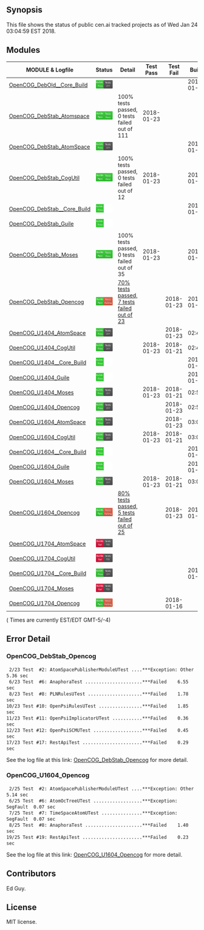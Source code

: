 
## Synopsis

This file shows the status of public cen.ai tracked projects as of Wed Jan 24 03:04:59 EST 2018.

## Modules 

| MODULE & Logfile | Status | Detail | Test Pass | Test Fail| Build | Attempt|
| --- | --- | --- | --- | ---  | --- | --- | 
| [OpenCOG_DebOld__Core_Build](jobs/OpenCOG_DebOld__Core_Build.log) | ![Status](/images/BUILDPASS.svg) |  |  |  | 2018-01-15  | 2018-01-15 |
| [OpenCOG_DebStab_Atomspace](jobs/OpenCOG_DebStab_Atomspace.log) | ![Status](/images/TESTPASS.svg) | 100% tests passed, 0 tests failed out of 111 | 2018-01-23 |  |   | 2018-01-23 |
| [OpenCOG_DebStab_AtomSpace](jobs/OpenCOG_DebStab_AtomSpace.log) | ![Status](/images/BUILDPASS.svg) |  |  |  | 2018-01-23  | 2018-01-23 |
| [OpenCOG_DebStab_CogUtil](jobs/OpenCOG_DebStab_CogUtil.log) | ![Status](/images/TESTPASS.svg) | 100% tests passed, 0 tests failed out of 12 | 2018-01-23 |  | 2018-01-23  | 2018-01-23 |
| [OpenCOG_DebStab__Core_Build](jobs/OpenCOG_DebStab__Core_Build.log) | ![Status](/images/BUILDPASSNOTEST.svg) |  |  |  | 2018-01-16  | 2018-01-23 |
| [OpenCOG_DebStab_Guile](jobs/OpenCOG_DebStab_Guile.log) | ![Status](/images/BUILDPASSNOTEST.svg) |  |  |  |   | 2018-01-23 |
| [OpenCOG_DebStab_Moses](jobs/OpenCOG_DebStab_Moses.log) | ![Status](/images/TESTPASS.svg) | 100% tests passed, 0 tests failed out of 35 | 2018-01-23 |  | 2018-01-23  | 2018-01-23 |
| [OpenCOG_DebStab_Opencog](jobs/OpenCOG_DebStab_Opencog.log) | ![Status](/images/TESTFAIL.svg) | [70% tests passed, 7 tests failed out of 23](#opencog_debstab_opencog) |  | 2018-01-23 | 2018-01-23  | 2018-01-23 |
| [OpenCOG_U1404_AtomSpace](jobs/OpenCOG_U1404_AtomSpace.log) | ![Status](/images/BUILDPASS.svg) |  |  | 2018-01-23 | 02:49  | 02:49 |
| [OpenCOG_U1404_CogUtil](jobs/OpenCOG_U1404_CogUtil.log) | ![Status](/images/BUILDPASS.svg) |  | 2018-01-23 | 2018-01-21 | 02:48  | 02:48 |
| [OpenCOG_U1404__Core_Build](jobs/OpenCOG_U1404__Core_Build.log) | ![Status](/images/BUILDPASSNOTEST.svg) |  |  |  | 2018-01-22  | 02:52 |
| [OpenCOG_U1404_Guile](jobs/OpenCOG_U1404_Guile.log) | ![Status](/images/BUILDPASSNOTEST.svg) |  |  |  | 2018-01-22  | 02:47 |
| [OpenCOG_U1404_Moses](jobs/OpenCOG_U1404_Moses.log) | ![Status](/images/BUILDPASS.svg) |  | 2018-01-23 | 2018-01-21 | 02:51  | 02:51 |
| [OpenCOG_U1404_Opencog](jobs/OpenCOG_U1404_Opencog.log) | ![Status](/images/BUILDPASS.svg) |  |  | 2018-01-23 | 02:52  | 02:52 |
| [OpenCOG_U1604_AtomSpace](jobs/OpenCOG_U1604_AtomSpace.log) | ![Status](/images/BUILDPASS.svg) |  |  | 2018-01-23 | 03:02  | 03:02 |
| [OpenCOG_U1604_CogUtil](jobs/OpenCOG_U1604_CogUtil.log) | ![Status](/images/BUILDPASS.svg) |  | 2018-01-23 | 2018-01-21 | 03:01  | 03:01 |
| [OpenCOG_U1604__Core_Build](jobs/OpenCOG_U1604__Core_Build.log) | ![Status](/images/BUILDPASSNOTEST.svg) |  |  |  | 2018-01-22  | 2018-01-23 |
| [OpenCOG_U1604_Guile](jobs/OpenCOG_U1604_Guile.log) | ![Status](/images/BUILDPASSNOTEST.svg) |  |  |  | 2018-01-22  | 03:01 |
| [OpenCOG_U1604_Moses](jobs/OpenCOG_U1604_Moses.log) | ![Status](/images/BUILDPASS.svg) |  | 2018-01-23 | 2018-01-21 | 03:04  | 03:04 |
| [OpenCOG_U1604_Opencog](jobs/OpenCOG_U1604_Opencog.log) | ![Status](/images/TESTFAIL.svg) | [80% tests passed, 5 tests failed out of 25](#opencog_u1604_opencog) |  | 2018-01-23 | 2018-01-23  | 2018-01-23 |
| [OpenCOG_U1704_AtomSpace](jobs/OpenCOG_U1704_AtomSpace.log) | ![Status](/images/INSTALLFAIL.svg) |  |  |  |   | 2018-01-16 |
| [OpenCOG_U1704_CogUtil](jobs/OpenCOG_U1704_CogUtil.log) | ![Status](/images/INSTALLFAIL.svg) |  |  |  |   | 2018-01-16 |
| [OpenCOG_U1704__Core_Build](jobs/OpenCOG_U1704__Core_Build.log) | ![Status](/images/BUILDPASS.svg) |  |  |  | 2018-01-16  | 2018-01-16 |
| [OpenCOG_U1704_Moses](jobs/OpenCOG_U1704_Moses.log) | ![Status](/images/INSTALLFAIL.svg) |  |  |  |   | 2018-01-16 |
| [OpenCOG_U1704_Opencog](jobs/OpenCOG_U1704_Opencog.log) | ![Status](/images/TESTFAIL.svg) |  |  | 2018-01-16 |   | 2018-01-16 |

( Times are currently EST/EDT GMT-5/-4) 

## Error Detail


###  OpenCOG_DebStab_Opencog
```
 2/23 Test  #2: AtomSpacePublisherModuleUTest ....***Exception: Other  5.36 sec
 6/23 Test  #6: AnaphoraTest .....................***Failed    6.55 sec
 8/23 Test  #8: PLNRulesUTest ....................***Failed    1.78 sec
10/23 Test #10: OpenPsiRulesUTest ................***Failed    1.85 sec
11/23 Test #11: OpenPsiImplicatorUTest ...........***Failed    0.36 sec
12/23 Test #12: OpenPsiSCMUTest ..................***Failed    0.45 sec
17/23 Test #17: RestApiTest ......................***Failed    0.29 sec
```

See the log file at this link: [OpenCOG_DebStab_Opencog](jobs/OpenCOG_DebStab_Opencog.log) for more detail.


###  OpenCOG_U1604_Opencog
```
 2/25 Test  #2: AtomSpacePublisherModuleUTest ....***Exception: Other  5.14 sec
 6/25 Test  #6: AtomOcTreeUTest ..................***Exception: SegFault  0.07 sec
 7/25 Test  #7: TimeSpaceAtomUTest ...............***Exception: SegFault  0.07 sec
 8/25 Test  #8: AnaphoraTest .....................***Failed    1.40 sec
19/25 Test #19: RestApiTest ......................***Failed    0.23 sec
```

See the log file at this link: [OpenCOG_U1604_Opencog](jobs/OpenCOG_U1604_Opencog.log) for more detail.


## Contributors

Ed Guy.

## License

MIT license. 

